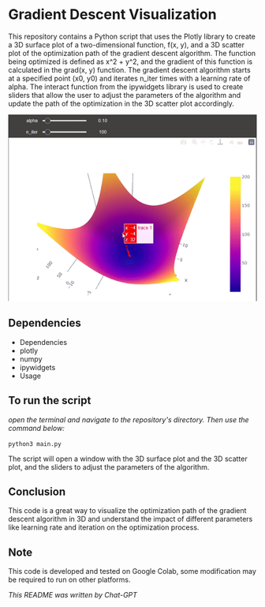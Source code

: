 # Gradient Descent Visualization
This repository contains a Python script that uses the Plotly library to create a 3D surface plot of a two-dimensional function, f(x, y), and a 3D scatter plot of the optimization path of the gradient descent algorithm. The function being optimized is defined as x^2 + y^2, and the gradient of this function is calculated in the grad(x, y) function. The gradient descent algorithm starts at a specified point (x0, y0) and iterates n_iter times with a learning rate of alpha. The interact function from the ipywidgets library is used to create sliders that allow the user to adjust the parameters of the algorithm and update the path of the optimization in the 3D scatter plot accordingly.

![alt text](https://github.com/ReemAlsharabi/Gradient-Descent-Visualization/blob/main/GD.gif)

## Dependencies
* Dependencies
* plotly
* numpy
* ipywidgets
* Usage

## To run the script
_open the terminal and navigate to the repository's directory. Then use the command below:_

```python3 main.py```

The script will open a window with the 3D surface plot and the 3D scatter plot, and the sliders to adjust the parameters of the algorithm.

## Conclusion
This code is a great way to visualize the optimization path of the gradient descent algorithm in 3D and understand the impact of different parameters like learning rate and iteration on the optimization process.

## Note
This code is developed and tested on Google Colab, some modification may be required to run on other platforms.

_This README was written by Chat-GPT_
